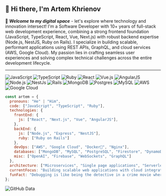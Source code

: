 ## 👋 Hi there, I'm Artem Khrienov

🚀 **_Welcome to my digital space_** - let's explore where technology and innovation intersect! I'm a Software Developer with 10+ years of full-stack web development experience, combining a strong frontend foundation (JavaScript, TypeScript, React, Vue, Next.js) with robust backend expertise (Node.js, NestJS, Ruby on Rails). I specialize in building scalable, performant applications using REST APIs, GraphQL, and cloud services (AWS, Google Cloud). My passion lies in crafting seamless user experiences and solving complex technical challenges across the entire development lifecycle.

---

![JavaScript](https://img.shields.io/badge/-JavaScript-F7DF1E?style=for-the-badge&logo=javascript&logoColor=black)
![TypeScript](https://img.shields.io/badge/-TypeScript-3178C6?style=for-the-badge&logo=typescript&logoColor=white)
![Ruby](https://img.shields.io/badge/-Ruby-CC342D?style=for-the-badge&logo=ruby&logoColor=white)
![React](https://img.shields.io/badge/-React-61DAFB?style=for-the-badge&logo=react&logoColor=black)
![Vue.js](https://img.shields.io/badge/-Vue.js-4FC08D?style=for-the-badge&logo=vue.js&logoColor=white)
![AngularJS](https://img.shields.io/badge/-AngularJS-E23237?style=for-the-badge&logo=angularjs&logoColor=white)
![Node.js](https://img.shields.io/badge/-Node.js-339933?style=for-the-badge&logo=nodedotjs&logoColor=white)
![NestJs](https://img.shields.io/badge/-NestJs-E0234E?style=for-the-badge&logo=nestjs&logoColor=white)
![Rails](https://img.shields.io/badge/-Rails-CC0000?style=for-the-badge&logo=ruby-on-rails&logoColor=white)
![MongoDB](https://img.shields.io/badge/-MongoDB-47A248?style=for-the-badge&logo=mongodb&logoColor=white)
![Postgres](https://img.shields.io/badge/-Postgres-336791?style=for-the-badge&logo=postgresql&logoColor=white)
![MySQL](https://img.shields.io/badge/-MySQL-4479A1?style=for-the-badge&logo=mysql&logoColor=white)
![AWS](https://img.shields.io/badge/-AWS-232F3E?style=for-the-badge&logo=amazon-aws&logoColor=white)
![Google Cloud](https://img.shields.io/badge/-Google_Cloud-4285F4?style=for-the-badge&logo=google-cloud&logoColor=white)

```javascript
const artem = {
  pronouns: "He" | "Him",
  code: ["JavaScript", "TypeScript", "Ruby"],
  technologies: {
    frontEnd: {
      js: ["React", "Next.js", "Vue", "AngularJS"],
    },
    backEnd: {
      js: ["Node.js", "Express", "NestJS"],
      ruby: ["Ruby on Rails"]
    },
    devOps: ["AWS", "Google Cloud", "Docker🐳", "Nginx"],
    databases: ["MongoDB", "MySQL", "PostgreSQL", "Firestore", "DynamoDB", "Redis"],
    misc: ["OpenAI", "Firebase", "WebSockets", "GraphQL"]
  },
  architecture: ["Microservices", "Single page applications", "Serverless architecture", "MVC"],
  currentFocus: "Building scalable web applications with cloud integration",
  funFact: "Debugging is like being the detective in a crime movie where you're also the murderer."
};
```

<!-- GitHub Profile Summary Cards for GitHub Data -->
![GitHub Data](https://github-profile-summary-cards.vercel.app/api/cards/profile-details?username=akhrienov&theme=react)
